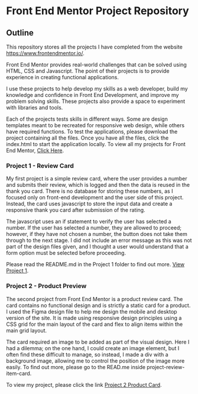# Front End Mentor Project Repository
## Outline

This repository stores all the projects I have completed from the website https://www.frontendmentor.io/.

Front End Mentor provides real-world challenges that can be solved using HTML, CSS and Javascript. The point of their projects is to provide experience in creating functional applications. 

I use these projects to help develop my skills as a web developer, build my knowledge and confidence in Front End Development, and improve my problem solving skills. These projects also provide a space to experiment with libraries and tools.

Each of the projects tests skills in different ways. Some are design templates meant to be recreated for responsive web design, while others have required functions. To test the applications, please download the project containing all the files. Once you have all the files, click the index.html to start the application locally.
To view all my projects for Front End Mentor, [Click Here](/FrontEndMentorProjects/).

### Project 1 - Review Card

My first project is a simple review card, where the user provides a number and submits their review, which is logged and then the data is reused in the thank you card. There is no database for storing these numbers, as I focused only on front-end development and the user side of this project. Instead, the card uses javascript to store the input data and create a responsive thank you card after submission of the rating.

The javascript uses an if statement to verify the user has selected a number. If the user has selected a number, they are allowed to proceed; however, if they have not chosen a number, the button does not take them through to the next stage. I did not include an error message as this was not part of the design files given, and I thought a user would understand that a form option must be selected before proceeding.

Please read the README.md in the Project 1 folder to find out more. [View Project 1](https://joseph-worthington.github.io/FrontEndMentorProjects/project-product-review//).

### Project 2 - Product Preview
The second project from Front End Mentor is a product review card. The card contains no functional design and is strictly a static card for a product. I used the Figma design file to help me design the mobile and desktop version of the site. It is made using responsive design principles using a CSS grid for the main layout of the card and flex to align items within the main grid layout.

The card required an image to be added as part of the visual design. Here I had a dilemma; on the one hand, I could create an image element, but I often find these difficult to manage, so instead, I made a div with a background image, allowing me to control the position of the image more easily.
To find out more, please go to the READ.me inside project-review-item-card.

To view my project, please click the link [Project 2 Product Card](https://joseph-worthington.github.io/FrontEndMentorProjects/project-review-item-card/).
